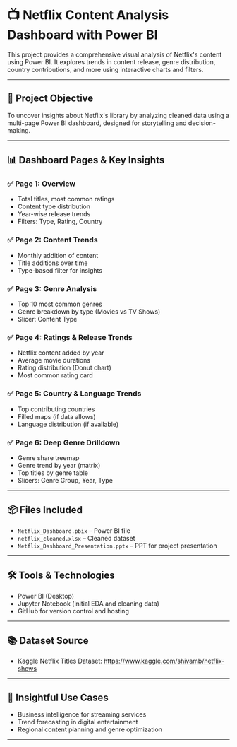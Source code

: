 # 📺 Netflix Content Analysis Dashboard with Power BI

This project provides a comprehensive visual analysis of Netflix's content using Power BI. It explores trends in content release, genre distribution, country contributions, and more using interactive charts and filters.

---

## 🚀 Project Objective

To uncover insights about Netflix's library by analyzing cleaned data using a multi-page Power BI dashboard, designed for storytelling and decision-making.

---

## 📊 Dashboard Pages & Key Insights

### ✅ Page 1: Overview
- Total titles, most common ratings
- Content type distribution
- Year-wise release trends
- Filters: Type, Rating, Country

### ✅ Page 2: Content Trends
- Monthly addition of content
- Title additions over time
- Type-based filter for insights

### ✅ Page 3: Genre Analysis
- Top 10 most common genres
- Genre breakdown by type (Movies vs TV Shows)
- Slicer: Content Type

### ✅ Page 4: Ratings & Release Trends
- Netflix content added by year
- Average movie durations
- Rating distribution (Donut chart)
- Most common rating card

### ✅ Page 5: Country & Language Trends
- Top contributing countries
- Filled maps (if data allows)
- Language distribution (if available)

### ✅ Page 6: Deep Genre Drilldown
- Genre share treemap
- Genre trend by year (matrix)
- Top titles by genre table
- Slicers: Genre Group, Year, Type

---

## 📦 Files Included

- `Netflix_Dashboard.pbix` – Power BI file
- `netflix_cleaned.xlsx` – Cleaned dataset
- `Netflix_Dashboard_Presentation.pptx` – PPT for project presentation

---

## 🛠️ Tools & Technologies

- Power BI (Desktop)
- Jupyter Notebook (initial EDA and cleaning data)
- GitHub for version control and hosting

---

## 📚 Dataset Source

- Kaggle Netflix Titles Dataset: https://www.kaggle.com/shivamb/netflix-shows

---

## 🧠 Insightful Use Cases

- Business intelligence for streaming services
- Trend forecasting in digital entertainment
- Regional content planning and genre optimization


---



